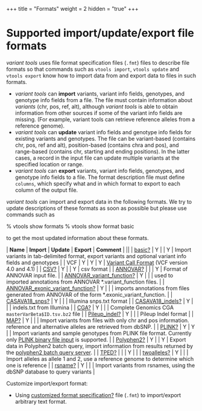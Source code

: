 +++
title = "Formats"
weight = 2
hidden = "true"
+++

# Supported import/update/export file formats

*variant tools* uses file format specification files (`.fmt`) files to describe file formats so that commands such as `vtools import`, `vtools update` and `vtools export` know how to import data from and export data to files in such formats. 

*   *variant tools* can **import** variants, variant info fields, genotypes, and genotype info fields from a file. The file must contain information about *variants* (chr, pos, ref, alt), although *variant tools* is able to obtain information from other sources if some of the variant info fields are missing. (For example, variant tools can retrieve reference alleles from a reference genome). 
*   *variant tools* can **update** variant info fields and genotype info fields for existing variants and genotypes. The file can be variant-based (contains chr, pos, ref and alt), position-based (contains chra and pos), and range-based (contains chr, starting and ending positions). In the latter cases, a record in the input file can update multiple variants at the specified location or range. 
*   *variant tools* can **export** variants, variant info fields, genotypes, and genotype info fields to a file. The format description file must define `columns`, which specify what and in which format to export to each column of the output file. 

*variant tools* can import and export data in the following formats. We try to update descriptions of these formats as soon as possible but please use commands such as 



% vtools show formats
% vtools show format basic


to get the most updated information about these formats. 



| **Name**                                     | **Import** | **Update** | **Export** | **Comment**                                                                                                               |
||
| [basic][1][?][1]                             | Y          |            | Y          | Import variants in tab-delimited format, export variants and optional variant info fields and genotypes                   |
| VCF                                          | Y          | Y          | Y          | [Variant Call Format][2] (VCF version 4.0 and 4.1)                                                                        |
| [CSV][3][?][3]                               | Y          |            | Y          | csv format                                                                                                                |
| [ANNOVAR][4][?][4]                           |            |            | Y          | Format of ANNOVAR input file.                                                                                             |
| [ANNOVAR\_variant\_function][5][?][5]        | Y          |            |            | used to imported annotations from ANNOVAR *.variant_function files.                                                       |
| [ANNOVAR\_exonic\_variant_function][5][?][5] | Y          |            |            | imports annotations from files generated from ANNOVAR of the form *.exonic\_variant\_function.                            |
| [CASAVA18_snps][6][?][6]                     | Y          |            |            | Illumina snps.txt format                                                                                                  |
| [CASAVA18_indels][7][?][7]                   | Y          |            |            | indels.txt from Illumina                                                                                                  |
| [CGA][8][?][8]                               | Y          |            |            | Complete Genomics CGA `masterVarBeta$ID.tsv.bz2` file                                                                     |
| [Pileup_indel][9][?][9]                      | Y          |            |            | Pileup Indel format                                                                                                       |
| [MAP][10][?][10]                             | Y          |            |            | Import variants from files with only chr and pos information. reference and alternative alleles are retrieved from dbSNP. |
| [PLINK][11][?][11]                           | Y          | Y          |            | Import variants and sample genotypes from PLINK file format. Currently only [PLINK binary file input][12] is supported.   |
| [Polyphen2][13][?][13]                       | Y          |            | Y          | Export data in Polyphen2 batch query, import information from results returned by the [polyphen2 batch query server][14]. |
| [TPED][15][?][15]                            |            |            | Y          |                                                                                                                           |
| [twoalleles][16][?][16]                      | Y          |            |            | Import alleles as allele 1 and 2, use a reference genome to determine which one is reference                              |
| [rsname][17][?][17]                          | Y          |            |            | Import variants from rsnames, using the dbSNP database to query variants                                                  |

Customize import/export format: 



*   Using [customized format specification][18][?][18] file (`.fmt`) to import/export arbitrary text format.

[1]: http://localhost/~iceli/wiki/pmwiki.php?n=Format.Basic?action=edit
[2]: http://www.1000genomes.org/node/101
[3]: http://localhost/~iceli/wiki/pmwiki.php?n=Format.Csv?action=edit
[4]: http://localhost/~iceli/wiki/pmwiki.php?n=Format.ANNOVAR?action=edit
[5]: http://localhost/~iceli/wiki/pmwiki.php?n=Format.ANNOVARVariantFunction?action=edit
[6]: http://localhost/~iceli/wiki/pmwiki.php?n=Format.CASAVA18Snps?action=edit
[7]: http://localhost/~iceli/wiki/pmwiki.php?n=Format.CASAVA18Indels?action=edit
[8]: http://localhost/~iceli/wiki/pmwiki.php?n=Format.CGA?action=edit
[9]: http://localhost/~iceli/wiki/pmwiki.php?n=Format.PileupIndel?action=edit
[10]: http://localhost/~iceli/wiki/pmwiki.php?n=Format.Map?action=edit
[11]: http://localhost/~iceli/wiki/pmwiki.php?n=Format.Plink?action=edit
[12]: http://pngu.mgh.harvard.edu/~purcell/plink/binary.shtml
[13]: http://localhost/~iceli/wiki/pmwiki.php?n=Format.Polyphen2?action=edit
[14]: http://genetics.bwh.harvard.edu/pph2/bgi.shtml
[15]: http://localhost/~iceli/wiki/pmwiki.php?n=Format.TPED?action=edit
[16]: http://localhost/~iceli/wiki/pmwiki.php?n=Format.TwoAlleles?action=edit
[17]: http://localhost/~iceli/wiki/pmwiki.php?n=Format.Rsname?action=edit
[18]: http://localhost/~iceli/wiki/pmwiki.php?n=Format.New?action=edit
